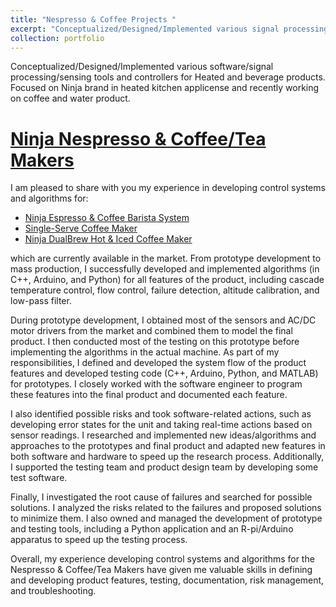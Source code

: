 ```yaml
---
title: "Nespresso & Coffee Projects "
excerpt: "Conceptualized/Designed/Implemented various signal processing/sensing/software tools and controllers for Heated/Beverage products.<br/><img src='/images/pds.png' width='550' height='600'>"
collection: portfolio
---
```


Conceptualized/Designed/Implemented various software/signal processing/sensing tools and controllers for Heated and beverage products. Focused on Ninja brand in heated kitchen applicense and recently working on coffee and water product. 

[Ninja Nespresso & Coffee/Tea Makers](https://www.ninjakitchen.com/ninjaus/product_categories.countertop_appliances.coffee_tea_makers)
======
I am pleased to share with you my experience in developing control systems and algorithms for:

* [Ninja Espresso & Coffee Barista System](https://www.ninjakitchen.com/exclusive-offer/CFN601WBKT/ninja-espresso-coffee-barista-system/)
* [Single-Serve Coffee Maker](https://www.ninjakitchen.com/exclusive-offer/PB051WBKT/ninja-pods-and-grounds-specialty-single-serve-coffee-maker/)
* [Ninja DualBrew Hot & Iced Coffee Maker](https://www.ninjakitchen.com/products/ninja-dualbrew-hot-iced-coffee-maker-zidCFP101)

which are currently available in the market. From prototype development to mass production, I successfully developed and implemented algorithms (in C++, Arduino, and Python) for all features of the product, including cascade temperature control, flow control, failure detection, altitude calibration, and low-pass filter.

During prototype development, I obtained most of the sensors and AC/DC motor drivers from the market and combined them to model the final product. I then conducted most of the testing on this prototype before implementing the algorithms in the actual machine. As part of my responsibilities, I defined and developed the system flow of the product features and developed testing code (C++, Arduino, Python, and MATLAB) for prototypes. I closely worked with the software engineer to program these features into the final product and documented each feature.

I also identified possible risks and took software-related actions, such as developing error states for the unit and taking real-time actions based on sensor readings. I researched and implemented new ideas/algorithms and approaches to the prototypes and final product and adapted new features in both software and hardware to speed up the research process. Additionally, I supported the testing team and product design team by developing some test software.

Finally, I investigated the root cause of failures and searched for possible solutions. I analyzed the risks related to the failures and proposed solutions to minimize them. I also owned and managed the development of prototype and testing tools, including a Python application and an R-pi/Arduino apparatus to speed up the testing process.

Overall, my experience developing control systems and algorithms for the Nespresso & Coffee/Tea Makers have given me valuable skills in defining and developing product features, testing, documentation, risk management, and troubleshooting.